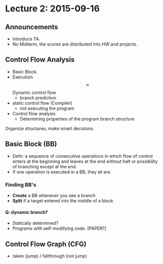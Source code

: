# Lecture 2: 2015-09-16

## Announcements
* Introduce TA.
* No Midterm, the scores are distributed into HW and projects.

## Control Flow Analysis

* Basic Block.
* Execution $$\rightarrow$$ Dynamic control flow
    * branch prediction
* static control flow (Compiler)
    * not executing the program
* Control flow analysis
    * Determining properties of the program branch structure

Organize structures, make smart decisions.

## Basic Block (BB)

* Defn: a sequence of consecutive operations in which flow of control enters at the beginning and leaves at the end without halt or possibility of branching except at the end.
* If one operation is executed in a BB, they all are.

### Finding BB's

* __Create__ a BB whenever you see a branch
* __Split__ if a target entered into the middle of a block

#### Q: dynamic branch?

* Statically determined?
* Programs with self-modifying code. [PAPER?]

## Control Flow Graph (CFG)

* taken (jump) / fallthrough (not jump)